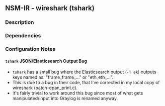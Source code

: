 ## NSM-IR - wireshark (tshark)

### Description

### Dependencies

### Configuration Notes

#### `tshark` JSON/Elasticsearch Output Bug
- `tshark` has a small bug where the Elasticsearch output (`-T ek`) outputs keys named as: "frame_frame_..." or "eth_eth_...".
- This is due to a bug in their code, that I've corrected in my local copy of wireshark (patch-epan_print.c).
- It's fairly trivial to work around this bug since most of what gets manipulated/input into Graylog is renamed anyway.
